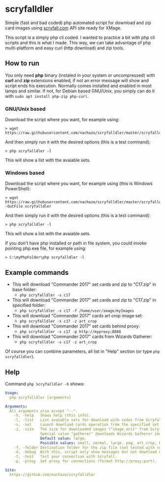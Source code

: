 # scryfalldler
Simple (fast and bad coded) php automated script for download and zip card images using [scryfall.com](http://scryfall.com) API site ready for XMage.

This script is a simply php cli coded. I wanted to practice a bit with php cli scripts and this is what I made. This way, we can take advantage of php multi-platform and easy curl (http download) and zip tools.

## How to run
You only need **php** binary (instaled in your system or uncompressed) with **curl** and **zip** extensions enabled, if not an error message will show and script ends his execution. Normally comes installed and enabled in most lamps and similar. If not, for Debian based GNU/Unix, you simply can do it with `sudo apt install php-zip php-curl`.

### GNU/Unix based
Download the script where you want, for example using:
```
> wget https://raw.githubusercontent.com/nachazo/scryfalldler/master/scryfalldler
```
And then simply run it with the desired options (this is a test command):
```
> php scryfalldler -l
```
This will show a list with the avaiable sets.

### Windows based
Download the script where you want, for example using (this is Windows PowerShell):
```
> wget https://raw.githubusercontent.com/nachazo/scryfalldler/master/scryfalldler -OutFile scryfalldler
```
And then simply run it with the desired options (this is a test command):
```
> php scryfalldler -l
```
This will show a list with the avaiable sets.

If you don't have php installed or path in file system, you could invoke pointing php.exe file, for example using:
```
> C:\myPhpFolder\php scryfalldler -l
```

## Example commands
* This will download "Commander 2017" set cards and zip to "C17.zip" in base folder:
  * `php scryfalldler -s c17`
* This will download "Commander 2017" set cards and zip to "C17.zip" in specified folder:
  * `php scryfalldler -s c17 -f /home/user/xmage/myImages`
* This will download "Commander 2017" cards art crop image set:
  * `php scryfalldler -s c17 -z art_crop`
* This will download "Commander 2017" set cards behind proxy:
  * `php scryfalldler -s c17 -p http://myproxy:8888`
* This will download "Commander 2017" cards from Wizards Gatherer:
  * `php scryfalldler -s c17 -z art_crop`

Of course you can combine parameters, all list in "Help" section (or type `php scryfalldler`).

## Help
Command `php scryfalldler -h` shows:
```yaml
Usage:
  php scryfalldler [arguments] 

Arguments: 
  All arguments also accept "--". 
    -h, -help	Shows help (this info). 
    -l, -list	List avaiable sets for download with codes from Scryfall. 
    -s, -set	Launch download cards operation from the specified set from the site. 
    -z, -size	The size for downloaded images ("image_uris" from Scryfall API).
                Special value "gatherer" downloads Wizards Gatherer image if avaiable. 
                Default value: large. 
                Possible values: small, normal, large, png, art_crop, border_crop, gatherer.  
    -f, -folder	Destination folder for the zip file (not tested with relative ones). 
    -d, -debug	With this, script only show messages but not download or create folder. 
    -t, -test	Test your connection with Scryfall. 
    -p, -proxy	Set proxy for connections (format http://proxy:port). 

Site: 
  https://github.com/nachazo/scryfalldler 
```
